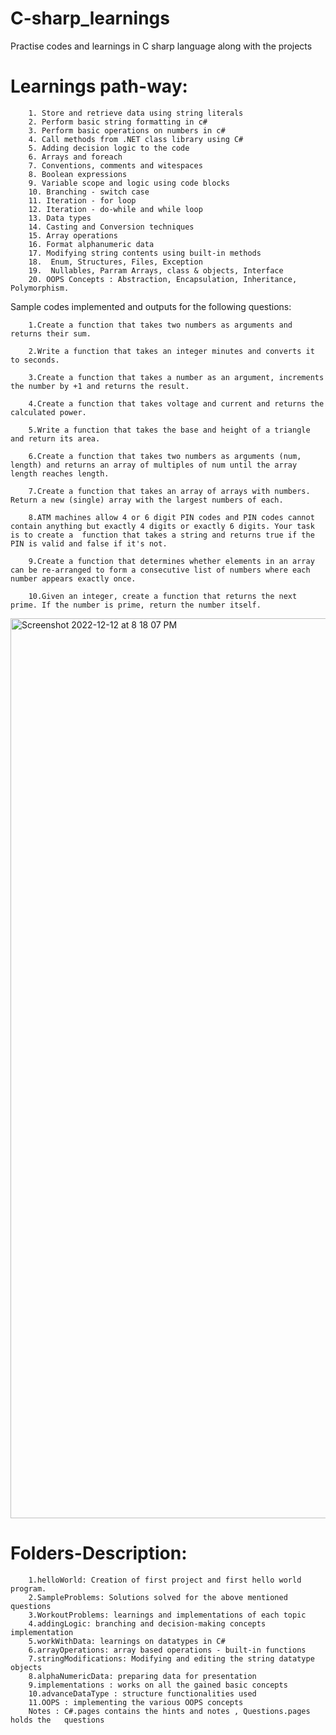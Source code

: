 # C-sharp_learnings
Practise codes and learnings in C sharp language along with the projects

# Learnings path-way:
        1. Store and retrieve data using string literals
        2. Perform basic string formatting in c#
        3. Perform basic operations on numbers in c#
        4. Call methods from .NET class library using C#
        5. Adding decision logic to the code
        6. Arrays and foreach
        7. Conventions, comments and witespaces
        8. Boolean expressions
        9. Variable scope and logic using code blocks
        10. Branching - switch case
        11. Iteration - for loop
        12. Iteration - do-while and while loop
        13. Data types
        14. Casting and Conversion techniques
        15. Array operations
        16. Format alphanumeric data
        17. Modifying string contents using built-in methods
        18.  Enum, Structures, Files, Exception
        19.  Nullables, Parram Arrays, class & objects, Interface
        20. OOPS Concepts : Abstraction, Encapsulation, Inheritance, Polymorphism. 
   


Sample codes implemented and outputs for the following questions: 

        1.Create a function that takes two numbers as arguments and returns their sum.
        
        2.Write a function that takes an integer minutes and converts it to seconds.
        
        3.Create a function that takes a number as an argument, increments the number by +1 and returns the result.
        
        4.Create a function that takes voltage and current and returns the calculated power.
        
        5.Write a function that takes the base and height of a triangle and return its area.
        
        6.Create a function that takes two numbers as arguments (num, length) and returns an array of multiples of num until the array length reaches length.
        
        7.Create a function that takes an array of arrays with numbers. Return a new (single) array with the largest numbers of each.
        
        8.ATM machines allow 4 or 6 digit PIN codes and PIN codes cannot contain anything but exactly 4 digits or exactly 6 digits. Your task is to create a  function that takes a string and returns true if the PIN is valid and false if it's not.
        
        9.Create a function that determines whether elements in an array can be re-arranged to form a consecutive list of numbers where each number appears exactly once.
        
        10.Given an integer, create a function that returns the next prime. If the number is prime, return the number itself.

<img width="1440" alt="Screenshot 2022-12-12 at 8 18 07 PM" src="https://user-images.githubusercontent.com/87896770/207075633-bf62698d-7780-40e9-9125-8348b1837941.png">

# Folders-Description:
        1.helloWorld: Creation of first project and first hello world program.
        2.SampleProblems: Solutions solved for the above mentioned questions
        3.WorkoutProblems: learnings and implementations of each topic
        4.addingLogic: branching and decision-making concepts implementation
        5.workWithData: learnings on datatypes in C#
        6.arrayOperations: array based operations - built-in functions
        7.stringModifications: Modifying and editing the string datatype objects
        8.alphaNumericData: preparing data for presentation
        9.implementations : works on all the gained basic concepts
        10.advanceDataType : structure functionalities used
        11.OOPS : implementing the various OOPS concepts
        Notes : C#.pages contains the hints and notes , Questions.pages holds the   questions
